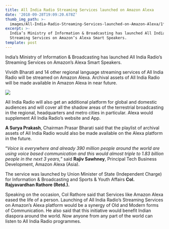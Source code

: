 ```yaml
---
title: All India Radio Streaming Services launched on Amazon Alexa
date: '2018-09-28T19:09:20.678Z'
thumb_img_path: >-
  images/All-India-Radio-Streaming-Services-launched-on-Amazon-Alexa/1*_hNh5u5v_MJ16Mh1LrLUTA.jpeg
excerpt: >-
  India’s Ministry of Information & Broadcasting has launched All India Radio’s
  Streaming Services on Amazon’s Alexa Smart Speakers.
template: post
---
```

India’s Ministry of Information & Broadcasting has launched All India Radio’s Streaming Services on Amazon’s Alexa Smart Speakers.

Vividh Bharati and 14 other regional language streaming services of All India Radio will be streamed on Amazon Alexa. Archival assets of All India Radio will be made available in Amazon Alexa in near future.

![](/images/All-India-Radio-Streaming-Services-launched-on-Amazon-Alexa/1*_hNh5u5v_MJ16Mh1LrLUTA.jpeg)

All India Radio will also get an additional platform for global and domestic audiences and will cover all the shadow areas of the terrestrial broadcasting in the regional, headquarters and metro cities in particular. Alexa would supplement All India Radio’s website and App.

**A Surya Prakash**, Chairman Prasar Bharati said that the playlist of archival assets of All India Radio would also be made available on the Alexa platform in the future.

“*Voice is everywhere and already 390 million people around the world are using voice based communication and this would almost triple to 1.83 billion people in the next 3 years,*” said **Rajiv Sawhney**, Principal Tech Business Development, Amazon Alexa (Asia).

The service was launched by Union Minister of State (Independent Charge) for Information & Broadcasting and Sports & Youth Affairs **Col. Rajyavardhan Rathore (Retd.).**

Speaking on the occasion, Col Rathore said that Services like Amazon Alexa eased the life of a person. Launching of All India Radio’s Streaming Services on Amazon’s Alexa platform would be a synergy of Old and Modern forms of Communication. He also said that this initiative would benefit Indian diaspora around the world. Now anyone from any part of the world can listen to All India Radio programmes.
